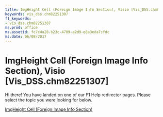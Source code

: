 ```yaml
---
title: ImgHeight Cell (Foreign Image Info Section), Visio [Vis_DSS.chm82251307]
keywords: vis_dss.chm82251307
f1_keywords:
- vis_dss.chm82251307
ms.prod: office
ms.assetid: fc7c4a28-b23c-4709-a2d9-e8a3eda7cfdc
ms.date: 06/08/2017
---
```



# ImgHeight Cell (Foreign Image Info Section), Visio [Vis_DSS.chm82251307]

Hi there! You have landed on one of our F1 Help redirector pages. Please select the topic you were looking for below.

[ImgHeight Cell (Foreign Image Info Section)](http://msdn.microsoft.com/library/decb86a4-b711-35e1-b9dc-744a84ee177c%28Office.15%29.aspx)

